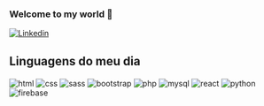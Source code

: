 ### Welcome to my world 🤖

[![Linkedin](https://img.shields.io/badge/LinkedIn-0077B5?style=for-the-badge&logo=linkedin&logoColor=white)](https://www.linkedin.com/in/helder-valente-408a88248/)




## Linguagens do meu dia

<div style="display: inline-block">
    <img align="center" alt="html" src="https://img.shields.io/badge/HTML5-E34F26?style=for-the-badge&logo=html5&logoColor=white" />
    <img align="center" alt="css" src="https://img.shields.io/badge/CSS3-1572B6?style=for-the-badge&logo=css3&logoColor=white" />
    <img align="center" alt="sass" src="https://img.shields.io/badge/Sass-CC6699?style=for-the-badge&logo=sass&logoColor=white" />
    <img align="center" alt="bootstrap" src="https://img.shields.io/badge/Bootstrap-563D7C?style=for-the-badge&logo=bootstrap&logoColor=white" />
    <img align="center" alt="php" src="https://img.shields.io/badge/PHP-777BB4?style=for-the-badge&logo=php&logoColor=white" />
    <img align="center" alt="mysql" src="https://img.shields.io/badge/MySQL-00000F?style=for-the-badge&logo=mysql&logoColor=white" />
    <img align="center" alt="react" src="https://img.shields.io/badge/React-20232A?style=for-the-badge&logo=react&logoColor=61DAFB" />
    <img align="center" alt="python" src="https://img.shields.io/badge/Python-14354C?style=for-the-badge&logo=python&logoColor=white" />
    <img align="center" alt="firebase" src="https://img.shields.io/badge/Firebase-FFCA28?style=for-the-badge&logo=firebase&logoColor=white" />
</div>
